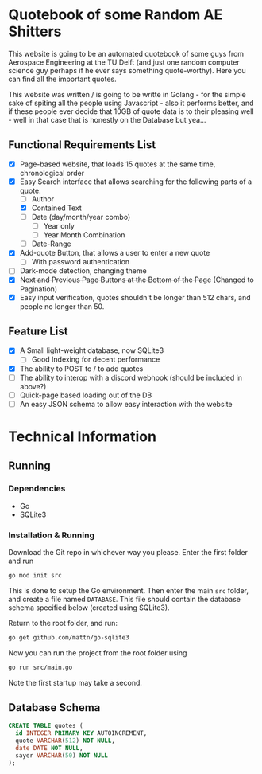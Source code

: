 # Quotebook of some Random AE Shitters

This website is going to be an automated quotebook of some guys from Aerospace Engineering at the TU Delft (and just one random computer science guy perhaps if he ever says something quote-worthy). Here you can find all the important quotes.

This website was written / is going to be writte in Golang - for the simple sake of spiting all the people using Javascript - also it performs better, and if these people ever decide that 10GB of quote data is to their pleasing well - well in that case that is honestly on the Database but yea...

## Functional Requirements List
- [X] Page-based website, that loads 15 quotes at the same time, chronological order
- [X] Easy Search interface that allows searching for the following parts of a quote:
  - [ ] Author
  - [X] Contained Text
  - [ ] Date (day/month/year combo)
    - [ ] Year only
    - [ ] Year Month Combination
  - [ ] Date-Range 
- [X] Add-quote Button, that allows a user to enter a new quote
  - [ ] With password authentication 
- [ ] Dark-mode detection, changing theme
- [X] ~~Next and Previous Page Buttons at the Bottom of the Page~~ (Changed to Pagination)
- [X] Easy input verification, quotes shouldn't be longer than 512 chars, and people no longer than 50.

## Feature List
- [X] A Small light-weight database, now SQLite3
  - [ ] Good Indexing for decent performance
- [X] The ability to POST to / to add quotes
- [ ] The ability to interop with a discord webhook (should be included in above?)
- [ ] Quick-page based loading out of the DB
- [ ] An easy JSON schema to allow easy interaction with the website

# Technical Information

## Running

### Dependencies

- Go
- SQLite3

### Installation & Running

Download the Git repo in whichever way you please.
Enter the first folder and run
```sh 
go mod init src
```
This is done to setup the Go environment. Then enter the main `src` folder, and create a file named `DATABASE`. This file should contain the database schema specified below (created using SQLite3).

Return to the root folder, and run:
```sh 
go get github.com/mattn/go-sqlite3
```

Now you can run the project from the root folder using
```sh 
go run src/main.go
```
Note the first startup may take a second.

## Database Schema
```sql
CREATE TABLE quotes (
  id INTEGER PRIMARY KEY AUTOINCREMENT,
  quote VARCHAR(512) NOT NULL,
  date DATE NOT NULL,
  sayer VARCHAR(50) NOT NULL
);
```

